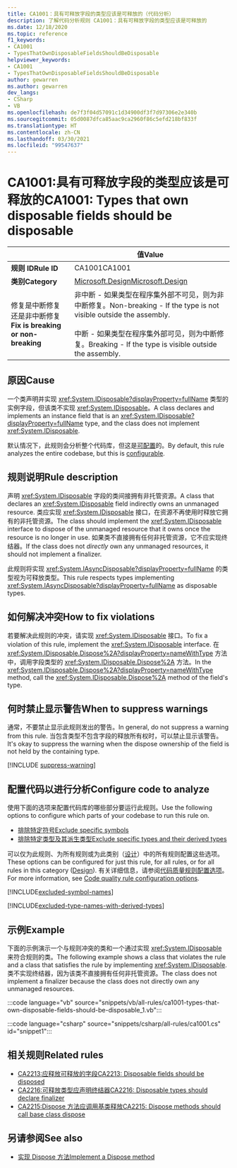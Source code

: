 ```yaml
---
title: CA1001：具有可释放字段的类型应该是可释放的（代码分析）
description: 了解代码分析规则 CA1001：具有可释放字段的类型应该是可释放的
ms.date: 12/18/2020
ms.topic: reference
f1_keywords:
- CA1001
- TypesThatOwnDisposableFieldsShouldBeDisposable
helpviewer_keywords:
- CA1001
- TypesThatOwnDisposableFieldsShouldBeDisposable
author: gewarren
ms.author: gewarren
dev_langs:
- CSharp
- VB
ms.openlocfilehash: de7f3f04d57091c1d34900df3f7d97306e2e340b
ms.sourcegitcommit: 05d0087dfca85aac9ca2960f86c5efd218bf833f
ms.translationtype: HT
ms.contentlocale: zh-CN
ms.lasthandoff: 03/30/2021
ms.locfileid: "99547637"
---
```

# <a name="ca1001-types-that-own-disposable-fields-should-be-disposable"></a><span data-ttu-id="b8ea4-103">CA1001:具有可释放字段的类型应该是可释放的</span><span class="sxs-lookup"><span data-stu-id="b8ea4-103">CA1001: Types that own disposable fields should be disposable</span></span>

| | <span data-ttu-id="b8ea4-104">值</span><span class="sxs-lookup"><span data-stu-id="b8ea4-104">Value</span></span> |
|-|-|
| <span data-ttu-id="b8ea4-105">**规则 ID**</span><span class="sxs-lookup"><span data-stu-id="b8ea4-105">**Rule ID**</span></span> |<span data-ttu-id="b8ea4-106">CA1001</span><span class="sxs-lookup"><span data-stu-id="b8ea4-106">CA1001</span></span>|
| <span data-ttu-id="b8ea4-107">**类别**</span><span class="sxs-lookup"><span data-stu-id="b8ea4-107">**Category**</span></span> |[<span data-ttu-id="b8ea4-108">Microsoft.Design</span><span class="sxs-lookup"><span data-stu-id="b8ea4-108">Microsoft.Design</span></span>](design-warnings.md)|
| <span data-ttu-id="b8ea4-109">修复是中断修复还是非中断修复</span><span class="sxs-lookup"><span data-stu-id="b8ea4-109">**Fix is breaking or non-breaking**</span></span> |<span data-ttu-id="b8ea4-110">非中断 - 如果类型在程序集外部不可见，则为非中断修复。</span><span class="sxs-lookup"><span data-stu-id="b8ea4-110">Non-breaking - If the type is not visible outside the assembly.</span></span><br/><br/><span data-ttu-id="b8ea4-111">中断 - 如果类型在程序集外部可见，则为中断修复。</span><span class="sxs-lookup"><span data-stu-id="b8ea4-111">Breaking - If the type is visible outside the assembly.</span></span>|

## <a name="cause"></a><span data-ttu-id="b8ea4-112">原因</span><span class="sxs-lookup"><span data-stu-id="b8ea4-112">Cause</span></span>

<span data-ttu-id="b8ea4-113">一个类声明并实现 <xref:System.IDisposable?displayProperty=fullName> 类型的实例字段，但该类不实现 <xref:System.IDisposable>。</span><span class="sxs-lookup"><span data-stu-id="b8ea4-113">A class declares and implements an instance field that is an <xref:System.IDisposable?displayProperty=fullName> type, and the class does not implement <xref:System.IDisposable>.</span></span>

<span data-ttu-id="b8ea4-114">默认情况下，此规则会分析整个代码库，但这是[可配置](#configure-code-to-analyze)的。</span><span class="sxs-lookup"><span data-stu-id="b8ea4-114">By default, this rule analyzes the entire codebase, but this is [configurable](#configure-code-to-analyze).</span></span>

## <a name="rule-description"></a><span data-ttu-id="b8ea4-115">规则说明</span><span class="sxs-lookup"><span data-stu-id="b8ea4-115">Rule description</span></span>

<span data-ttu-id="b8ea4-116">声明 <xref:System.IDisposable> 字段的类间接拥有非托管资源。</span><span class="sxs-lookup"><span data-stu-id="b8ea4-116">A class that declares an <xref:System.IDisposable> field indirectly owns an unmanaged resource.</span></span> <span data-ttu-id="b8ea4-117">类应实现 <xref:System.IDisposable> 接口，在资源不再使用时释放它拥有的非托管资源。</span><span class="sxs-lookup"><span data-stu-id="b8ea4-117">The class should implement the <xref:System.IDisposable> interface to dispose of the unmanaged resource that it owns once the resource is no longer in use.</span></span> <span data-ttu-id="b8ea4-118">如果类不直接拥有任何非托管资源，它不应实现终结器。</span><span class="sxs-lookup"><span data-stu-id="b8ea4-118">If the class does not *directly* own any unmanaged resources, it should not implement a finalizer.</span></span>

<span data-ttu-id="b8ea4-119">此规则将实现 <xref:System.IAsyncDisposable?displayProperty=fullName> 的类型视为可释放类型。</span><span class="sxs-lookup"><span data-stu-id="b8ea4-119">This rule respects types implementing <xref:System.IAsyncDisposable?displayProperty=fullName> as disposable types.</span></span>

## <a name="how-to-fix-violations"></a><span data-ttu-id="b8ea4-120">如何解决冲突</span><span class="sxs-lookup"><span data-stu-id="b8ea4-120">How to fix violations</span></span>

<span data-ttu-id="b8ea4-121">若要解决此规则的冲突，请实现 <xref:System.IDisposable> 接口。</span><span class="sxs-lookup"><span data-stu-id="b8ea4-121">To fix a violation of this rule, implement the <xref:System.IDisposable> interface.</span></span> <span data-ttu-id="b8ea4-122">在 <xref:System.IDisposable.Dispose%2A?displayProperty=nameWithType> 方法中，调用字段类型的 <xref:System.IDisposable.Dispose%2A> 方法。</span><span class="sxs-lookup"><span data-stu-id="b8ea4-122">In the <xref:System.IDisposable.Dispose%2A?displayProperty=nameWithType> method, call the <xref:System.IDisposable.Dispose%2A> method of the field's type.</span></span>

## <a name="when-to-suppress-warnings"></a><span data-ttu-id="b8ea4-123">何时禁止显示警告</span><span class="sxs-lookup"><span data-stu-id="b8ea4-123">When to suppress warnings</span></span>

<span data-ttu-id="b8ea4-124">通常，不要禁止显示此规则发出的警告。</span><span class="sxs-lookup"><span data-stu-id="b8ea4-124">In general, do not suppress a warning from this rule.</span></span> <span data-ttu-id="b8ea4-125">当包含类型不包含字段的释放所有权时，可以禁止显示该警告。</span><span class="sxs-lookup"><span data-stu-id="b8ea4-125">It's okay to suppress the warning when the dispose ownership of the field is not held by the containing type.</span></span>

[!INCLUDE [suppress-warning](../../../../includes/code-analysis/suppress-warning.md)]

## <a name="configure-code-to-analyze"></a><span data-ttu-id="b8ea4-126">配置代码以进行分析</span><span class="sxs-lookup"><span data-stu-id="b8ea4-126">Configure code to analyze</span></span>

<span data-ttu-id="b8ea4-127">使用下面的选项来配置代码库的哪些部分要运行此规则。</span><span class="sxs-lookup"><span data-stu-id="b8ea4-127">Use the following options to configure which parts of your codebase to run this rule on.</span></span>

- [<span data-ttu-id="b8ea4-128">排除特定符号</span><span class="sxs-lookup"><span data-stu-id="b8ea4-128">Exclude specific symbols</span></span>](#exclude-specific-symbols)
- [<span data-ttu-id="b8ea4-129">排除特定类型及其派生类型</span><span class="sxs-lookup"><span data-stu-id="b8ea4-129">Exclude specific types and their derived types</span></span>](#exclude-specific-types-and-their-derived-types)

<span data-ttu-id="b8ea4-130">可以仅为此规则、为所有规则或为此类别（[设计](design-warnings.md)）中的所有规则配置这些选项。</span><span class="sxs-lookup"><span data-stu-id="b8ea4-130">These options can be configured for just this rule, for all rules, or for all rules in this category ([Design](design-warnings.md)).</span></span> <span data-ttu-id="b8ea4-131">有关详细信息，请参阅[代码质量规则配置选项](../code-quality-rule-options.md)。</span><span class="sxs-lookup"><span data-stu-id="b8ea4-131">For more information, see [Code quality rule configuration options](../code-quality-rule-options.md).</span></span>

[!INCLUDE[excluded-symbol-names](~/includes/code-analysis/excluded-symbol-names.md)]

[!INCLUDE[excluded-type-names-with-derived-types](~/includes/code-analysis/excluded-type-names-with-derived-types.md)]

## <a name="example"></a><span data-ttu-id="b8ea4-132">示例</span><span class="sxs-lookup"><span data-stu-id="b8ea4-132">Example</span></span>

<span data-ttu-id="b8ea4-133">下面的示例演示一个与规则冲突的类和一个通过实现 <xref:System.IDisposable> 来符合规则的类。</span><span class="sxs-lookup"><span data-stu-id="b8ea4-133">The following example shows a class that violates the rule and a class that satisfies the rule by implementing <xref:System.IDisposable>.</span></span> <span data-ttu-id="b8ea4-134">类不实现终结器，因为该类不直接拥有任何非托管资源。</span><span class="sxs-lookup"><span data-stu-id="b8ea4-134">The class does not implement a finalizer because the class does not directly own any unmanaged resources.</span></span>

:::code language="vb" source="snippets/vb/all-rules/ca1001-types-that-own-disposable-fields-should-be-disposable_1.vb":::

:::code language="csharp" source="snippets/csharp/all-rules/ca1001.cs" id="snippet1":::

## <a name="related-rules"></a><span data-ttu-id="b8ea4-135">相关规则</span><span class="sxs-lookup"><span data-stu-id="b8ea4-135">Related rules</span></span>

- [<span data-ttu-id="b8ea4-136">CA2213:应释放可释放的字段</span><span class="sxs-lookup"><span data-stu-id="b8ea4-136">CA2213: Disposable fields should be disposed</span></span>](ca2213.md)
- [<span data-ttu-id="b8ea4-137">CA2216:可释放类型应声明终结器</span><span class="sxs-lookup"><span data-stu-id="b8ea4-137">CA2216: Disposable types should declare finalizer</span></span>](ca2216.md)
- [<span data-ttu-id="b8ea4-138">CA2215:Dispose 方法应调用基类释放</span><span class="sxs-lookup"><span data-stu-id="b8ea4-138">CA2215: Dispose methods should call base class dispose</span></span>](ca2215.md)

## <a name="see-also"></a><span data-ttu-id="b8ea4-139">另请参阅</span><span class="sxs-lookup"><span data-stu-id="b8ea4-139">See also</span></span>

- [<span data-ttu-id="b8ea4-140">实现 Dispose 方法</span><span class="sxs-lookup"><span data-stu-id="b8ea4-140">Implement a Dispose method</span></span>](../../../standard/garbage-collection/implementing-dispose.md)
